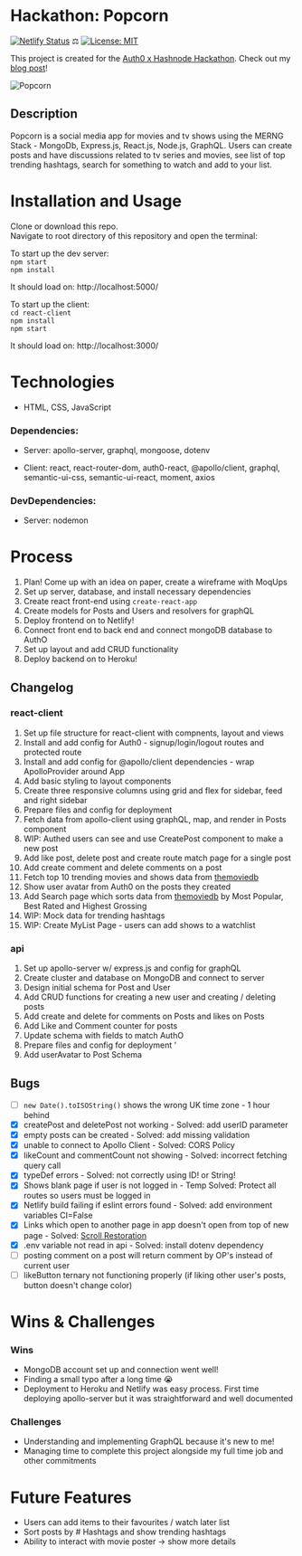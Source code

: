 # Hackathon: Popcorn

[![Netlify Status](https://api.netlify.com/api/v1/badges/d8953fe7-7172-4be3-9b53-57c6b6b52bab/deploy-status)](https://app.netlify.com/sites/nat-popcorn/deploys)
⚖️ [![License: MIT](https://img.shields.io/badge/License-MIT-yellow.svg)](https://opensource.org/licenses/MIT)

This project is created for the [Auth0 x Hashnode Hackathon](https://townhall.hashnode.com/auth0-hackathon?source=newsletter). Check out my [blog post](https://natalie.hashnode.dev/popcorn)!

![Popcorn](https://user-images.githubusercontent.com/58271566/131402677-e9831d88-dc8d-460c-b0e7-3b6cef473cf1.gif)

## Description 
Popcorn is a social media app for movies and tv shows using the MERNG Stack - MongoDb, Express.js, React.js, Node.js, GraphQL. Users can create posts and have discussions related to tv series and movies, see list of top trending hashtags, search for something to watch and add to your list.

# Installation and Usage
Clone or download this repo.    
Navigate to root directory of this repository and open the terminal:   

To start up the dev server:     
`npm start`  
`npm install` 

It should load on: http://localhost:5000/

To start up the client:   
`cd react-client`   
`npm install`     
`npm start`   

It should load on: http://localhost:3000/

# Technologies
- HTML, CSS, JavaScript

### Dependencies: 
   - Server: apollo-server, graphql, mongoose, dotenv
   
   - Client: react, react-router-dom, auth0-react, @apollo/client, graphql, semantic-ui-css, semantic-ui-react, moment, axios

### DevDependencies:
   - Server: nodemon

# Process 
1. Plan! Come up with an idea on paper, create a wireframe with MoqUps 
2. Set up server, database, and install necessary dependencies 
3. Create react front-end using `create-react-app` 
4. Create models for Posts and Users and resolvers for graphQL 
5. Deploy frontend on to Netlify!
6. Connect front end to back end and connect mongoDB database to AuthO 
7. Set up layout and add CRUD functionality 
8. Deploy backend on to Heroku!

## Changelog

### react-client
1. Set up file structure for react-client with compnents, layout and views 
2. Install and add config for Auth0 - signup/login/logout routes and protected route 
3. Install and add config for @apollo/client dependencies - wrap ApolloProvider around App 
4. Add basic styling to layout components
5. Create three responsive columns using grid and flex for sidebar, feed and right sidebar 
6. Prepare files and config for deployment  
7. Fetch data from apollo-client using graphQL, map, and render in Posts component  
8. WIP: Authed users can see and use CreatePost component to make a new post
9. Add like post, delete post and create route match page for a single post
10. Add create comment and delete comments on a post   
11. Fetch top 10 trending movies and shows data from [themoviedb](https://www.themoviedb.org/) 
12. Show user avatar from Auth0 on the posts they created 
13. Add Search page which sorts data from [themoviedb](https://www.themoviedb.org/) by Most Popular, Best Rated and Highest Grossing
14. WIP: Mock data for trending hashtags 
15. WIP: Create MyList Page - users can add shows to a watchlist 

### api
1. Set up apollo-server w/ express.js and config for graphQL 
2. Create cluster and database on MongoDB and connect to server 
3. Design initial schema for Post and User 
4. Add CRUD functions for creating a new user and creating / deleting posts 
5. Add create and delete for comments on Posts and likes on Posts
6. Add Like and Comment counter for posts 
7. Update schema with fields to match AuthO
8. Prepare files and config for deployment '
9. Add userAvatar to Post Schema 


## Bugs
- [ ] `new Date().toISOString()` shows the wrong UK time zone - 1 hour behind 
- [x] createPost and deletePost not working - Solved: add userID parameter
- [x] empty posts can be created - Solved: add missing validation
- [x] unable to connect to Apollo Client - Solved: CORS Policy
- [x] likeCount and commentCount not showing - Solved: incorrect fetching query call 
- [x] typeDef errors - Solved: not correctly using ID! or String! 
- [x] Shows blank page if user is not logged in - Temp Solved: Protect all routes so users must be logged in 
- [x] Netlify build failing if eslint errors found - Solved: add environment variables CI=False
- [x] Links which open to another page in app doesn't open from top of new page - Solved: [Scroll Restoration](https://reactrouter.com/web/guides/scroll-restoration) 
- [x] .env variable not read in api - Solved: install dotenv dependency
- [ ] posting comment on a post will return comment by OP's instead of current user 
- [ ] likeButton ternary not functioning properly (if liking other user's posts, button doesn't change color)
 
# Wins & Challenges

### Wins
- MongoDB account set up and connection went well!
- Finding a small typo after a long time 😭 
- Deployment to Heroku and Netlify was easy process. First time deploying apollo-server but it was straightforward and well documented  

### Challenges  
- Understanding and implementing GraphQL because it's new to me! 
- Managing time to complete this project alongside my full time job and other commitments 

# Future Features
- Users can add items to their favourites / watch later list
- Sort posts by # Hashtags and show trending hashtags
- Ability to interact with movie poster -> show more details
